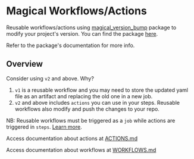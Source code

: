 # Magical Workflows/Actions
Reusable workflows/actions using [magical_version_bump][mvb_github_link] package to modify your project's version. You can find the package [here][mvb_pub_link].

Refer to the package's documentation for more info.

## Overview
Consider using `v2` and above. Why?
1. `v1` is a reusable workflow and you may need to store the updated yaml file as an artifact and replacing the old one in a new job.
2. `v2` and above includes `actions` you can use in your steps. Reusable workflows also modify and push the changes to your repo.

NB: Reusable workflows must be triggered as a `job` while actions are triggered in `steps`. [Learn more][learn_more_link].

Access documentation about actions at [ACTIONS.md](/ACTIONS.md)

Access documentation about workflows at [WORKFLOWS.md](/WORKFLOWS.md)

[mvb_github_link]: https://github.com/kekavc24/magical_version_bump
[mvb_pub_link]: https://pub.dev/packages/magical_version_bump
[learn_more_link]: https://dev.to/github/whats-the-difference-between-a-github-action-and-a-workflow-2gba
